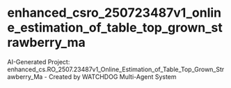 # enhanced_csro_250723487v1_online_estimation_of_table_top_grown_strawberry_ma
AI-Generated Project: enhanced_cs.RO_2507.23487v1_Online_Estimation_of_Table_Top_Grown_Strawberry_Ma - Created by WATCHDOG Multi-Agent System
